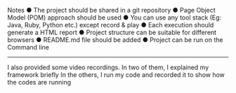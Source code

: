 Notes
● The project should be shared in a git repository
● Page Object Model (POM) approach should be used
● You can use any tool stack (Eg: Java, Ruby, Python etc.) except record & play
● Each execution should generate a HTML report
● Project structure can be suitable for different browsers
● README.md file should be added
● Project can be run on the Command line

-----------------------------------------------------------

I also provided some video recordings.
 In two of them, I explained my framework briefly
 In the others, I run my code and recorded it
 to show how the codes are running
